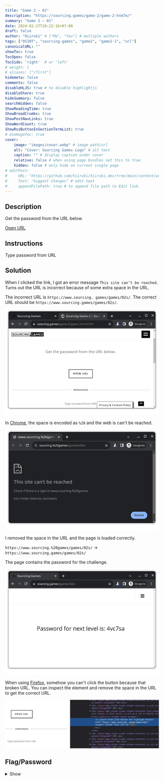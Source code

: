 ```yaml
---
title: "Game 2 – 01"
description: "https://sourcing.games/game-2/game-2-hnm7m/"
summary: "Game 2 – 01"
date: 2024-02-27T10:22:16+07:00
draft: false
author: "Hiiruki" # ["Me", "You"] # multiple authors
tags: ["OSINT", "sourcing-games", "game2", "game2-1", "url"]
canonicalURL: ""
showToc: true
TocOpen: false
TocSide: 'right'  # or 'left'
# weight: 1
# aliases: ["/first"]
hidemeta: false
comments: false
disableHLJS: true # to disable highlightjs
disableShare: true
hideSummary: false
searchHidden: false
ShowReadingTime: true
ShowBreadCrumbs: true
ShowPostNavLinks: true
ShowWordCount: true
ShowRssButtonInSectionTermList: true
# UseHugoToc: true
cover:
    image: "images/cover.webp" # image path/url
    alt: "Cover: Sourcing Games Logo" # alt text
    caption: "" # display caption under cover
    relative: false # when using page bundles set this to true
    hidden: false # only hide on current single page
# editPost:
#     URL: "https://github.com/hiiruki/hiiruki.dev/tree/main/content/writeups/sourcing-games/game2-01/index.md"
#     Text: "Suggest Changes" # edit text
#     appendFilePath: true # to append file path to Edit link
---
```


## Description

Get the password from the URL below.

[Open URL](https://www.sourcing.%20games/games/02s/)

## Instructions

Type password from URL

## Solution

When I clicked the link, I got an error message `This site can’t be reached`. Turns out the URL is incorrect because of some extra space in the URL.

The incorrect URL is `https://www.sourcing. games/games/02s/`. The correct URL should be `https://www.sourcing.games/games/02s/`.

![button](images/button.webp#center)

In [Chrome](https://www.google.com/intl/en/chrome/), the space is encoded as `%20` and the web is can't be reached.

![Page Error](images/page-error.webp#center)

I removed the space in the URL and the page is loaded correctly.

`https://www.sourcing.%20games/games/02s/` &#8594; `https://www.sourcing.games/games/02s/`

The page contains the password for the challenge.

![Password](images/password.webp#center)

When using [Firefox](https://www.mozilla.org/en-US/firefox/browsers/), somehow you can't click the button because that broken URL. You can inspect the element and remove the space in the URL to get the correct URL.

![Inspect Element](images/inspect-element.webp#center)

## Flag/Password

<details>
<summary> Show </summary>

`4vc7sa`

</details>
